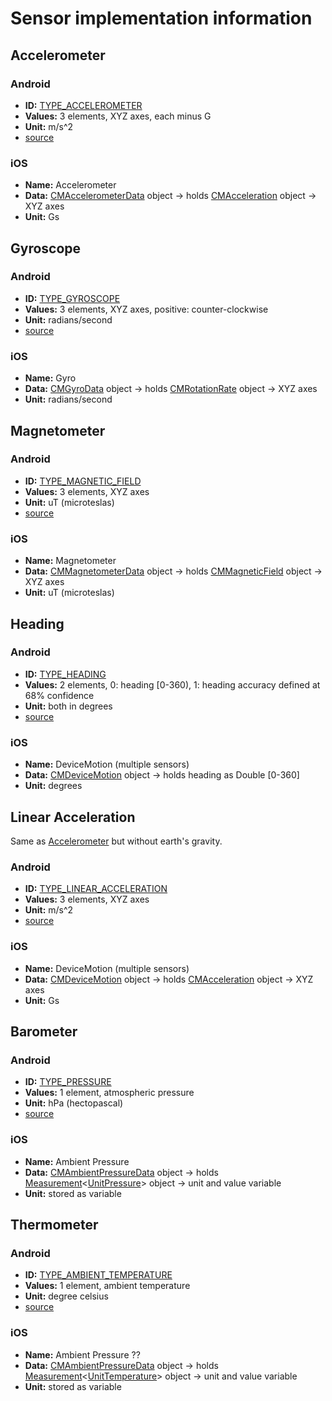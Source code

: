 # Sensor implementation information

## Accelerometer

### Android

- **ID:** [TYPE_ACCELEROMETER](https://developer.android.com/reference/android/hardware/Sensor#TYPE_ACCELEROMETER)
- **Values:** 3 elements, XYZ axes, each minus G
- **Unit:** m/s^2
- [source](https://developer.android.com/reference/android/hardware/SensorEvent#sensor.type_accelerometer:)

### iOS

- **Name:** Accelerometer
- **Data:** [CMAccelerometerData](https://developer.apple.com/documentation/coremotion/cmaccelerometerdata) object -> holds [CMAcceleration](https://developer.apple.com/documentation/coremotion/cmacceleration) object -> XYZ axes
- **Unit:** Gs

## Gyroscope

### Android

- **ID:** [TYPE_GYROSCOPE](https://developer.android.com/reference/android/hardware/Sensor#TYPE_GYROSCOPE)
- **Values:** 3 elements, XYZ axes, positive: counter-clockwise
- **Unit:** radians/second
- [source](https://developer.android.com/reference/android/hardware/SensorEvent#sensor.type_gyroscope:)

### iOS

- **Name:** Gyro
- **Data:** [CMGyroData](https://developer.apple.com/documentation/coremotion/cmgyrodata) object -> holds [CMRotationRate](https://developer.apple.com/documentation/coremotion/cmrotationrate) object -> XYZ axes
- **Unit:** radians/second

## Magnetometer

### Android

- **ID:** [TYPE_MAGNETIC_FIELD](https://developer.android.com/reference/android/hardware/Sensor#TYPE_MAGNETIC_FIELD)
- **Values:** 3 elements, XYZ axes
- **Unit:** uT (microteslas)
- [source](https://developer.android.com/reference/android/hardware/SensorEvent#sensor.type_magnetic_field:)

### iOS

- **Name:** Magnetometer
- **Data:** [CMMagnetometerData](https://developer.apple.com/documentation/coremotion/cmmagnetometerdata) object -> holds [CMMagneticField](https://developer.apple.com/documentation/coremotion/cmmagneticfield) object -> XYZ axes
- **Unit:** uT (microteslas)

## Heading

### Android

- **ID:** [TYPE_HEADING](https://developer.android.com/reference/android/hardware/Sensor#TYPE_HEADING)
- **Values:** 2 elements, 0: heading [0-360), 1: heading accuracy defined at 68% confidence
- **Unit:** both in degrees
- [source](https://developer.android.com/reference/android/hardware/SensorEvent#sensor.type_heading:)

### iOS

- **Name:** DeviceMotion (multiple sensors)
- **Data:** [CMDeviceMotion](https://developer.apple.com/documentation/coremotion/cmdevicemotion) object -> holds heading as Double [0-360]
- **Unit:** degrees

## Linear Acceleration

Same as [Accelerometer](#accelerometer) but without earth's gravity.

### Android

- **ID:** [TYPE_LINEAR_ACCELERATION](https://developer.android.com/reference/android/hardware/Sensor#TYPE_LINEAR_ACCELERATION)
- **Values:** 3 elements, XYZ axes
- **Unit:** m/s^2
- [source](https://developer.android.com/reference/android/hardware/SensorEvent#sensor.type_linear_acceleration:)

### iOS

- **Name:** DeviceMotion (multiple sensors)
- **Data:** [CMDeviceMotion](https://developer.apple.com/documentation/coremotion/cmdevicemotion) object -> holds [CMAcceleration](https://developer.apple.com/documentation/coremotion/cmacceleration) object -> XYZ axes
- **Unit:** Gs

## Barometer

### Android

- **ID:** [TYPE_PRESSURE](https://developer.android.com/reference/android/hardware/Sensor#TYPE_PRESSURE)
- **Values:** 1 element, atmospheric pressure
- **Unit:** hPa (hectopascal)
- [source](https://developer.android.com/reference/android/hardware/SensorEvent#sensor.type_pressure:)

### iOS

- **Name:** Ambient Pressure
- **Data:** [CMAmbientPressureData](https://developer.apple.com/documentation/coremotion/cmambientpressuredata) object -> holds [Measurement](https://developer.apple.com/documentation/foundation/measurement)<[UnitPressure](https://developer.apple.com/documentation/foundation/unitpressure)> object -> unit and value variable
- **Unit:** stored as variable

## Thermometer

### Android

- **ID:** [TYPE_AMBIENT_TEMPERATURE](https://developer.android.com/reference/android/hardware/Sensor#TYPE_AMBIENT_TEMPERATURE)
- **Values:** 1 element, ambient temperature
- **Unit:** degree celsius
- [source](https://developer.android.com/reference/android/hardware/SensorEvent#sensor.type_ambient_temperature:)

### iOS

- **Name:** Ambient Pressure ??
- **Data:** [CMAmbientPressureData](https://developer.apple.com/documentation/coremotion/cmambientpressuredata) object -> holds [Measurement](https://developer.apple.com/documentation/foundation/measurement)<[UnitTemperature](https://developer.apple.com/documentation/foundation/unittemperature)> object -> unit and value variable
- **Unit:** stored as variable
